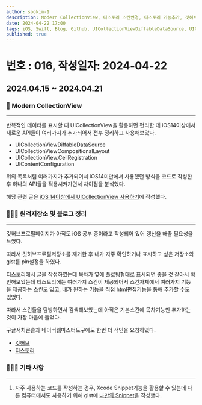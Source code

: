 ```yaml
---
author: sookim-1
description: Modern CollectionView, 티스토리 스킨변경, 티스토리 기능추가, 깃허브 저장소 정리
date: 2024-04-22 17:00
tags: iOS, Swift, Blog, Github, UICollectionViewDiffableDataSource, UICollectionViewCompositionalLayout, CellRegistration, CellConfiguration
published: true
---
```

# 번호 : 016, 작성일자: 2024-04-22

## 2024.04.15 ~ 2024.04.21
### 📱 Modern CollectionView
---

반복적인 데이터를 표시할 때 UICollectionView을 활용하면 편리한 데 iOS14이상에서 새로운 API들이 여러가지가 추가되어서 전부 정리하고 사용해보았다.

- UICollectionViewDiffableDataSource
- UICollectionViewCompositionalLayout
- UICollectionView.CellRegistration
- UIContentConfiguration

위의 목록처럼 여러가지가 추가되어서 iOS14미만에서 사용했던 방식을 코드로 작성한 후 하나의 API들을 적용시켜가면서 차이점을 분석했다.

해당 관련 글은 [iOS 14이상에서 UICollectionView 사용하기](https://sookim-1.tistory.com/entry/iOS-iOS-14이상에서-UICollectionView-사용하기)에 작성했다.

### 👨🏻‍💻 원격저장소 및 블로그 정리
---

깃허브프로필페이지가 아직도 iOS 공부 중이라고 작성되어 있어 갱신을 해줄 필요성을 느꼈다.

따라서 깃허브프로필저장소를 제거한 후 내가 자주 확인하거나 표시하고 싶은 저장소와 gist를 pin설정을 하였다.

티스토리에서 글을 작성하였는데 목차가 옆에 플로팅형태로 표시되면 좋을 것 같아서 확인해보았는데 티스토리에는 여러가지 스킨이 제공되어서 스킨자체에서 여러가지 기능을 제공하는 스킨도 있고, 내가 원하는 기능을 직접 html편집기능을 통해 추가할 수도 있었다.

따라서 스킨들을 탐방하면서 검색해보았는데 아직은 기본스킨에 목차기능만 추가하는 것이 가장 마음에 들었다.

구글서치콘솔과 네이버웹마스터도구에도 한번 더 색인을 요청하였다.

- [깃허브](https://github.com/sookim-1)
- [티스토리](https://sookim-1.tistory.com/)

### 🙋🏻‍♂️ 기타 사항
---

1. 자주 사용하는 코드를 작성하는 경우, Xcode Snippet기능을 활용할 수 있는데 다른 컴퓨터에서도 사용하기 위해 gist에 [나만의 Snippet](https://gist.github.com/sookim-1/04552ce57b1e154a165121c5f064637f)을 작성했다.
